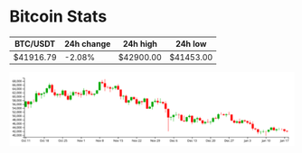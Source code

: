 # Bitcoin Stats

BTC/USDT|24h change|24h high|24h low|
|---|---|---|---|
|$41916.79|-2.08%|$42900.00|$41453.00|

<img src="./chart.svg">

